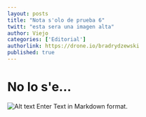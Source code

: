 ```yaml
---
layout: posts
title: "Nota s'olo de prueba 6"
twitt: "esta sera una imagen alta"
author: Viejo
categories: ['Editorial']
authorlink: https://drone.io/bradrydzewski
published: true
---
```


# No lo s'e... 

![Alt text](http://i.imgur.com/cAP2Fiol.jpg) 
Enter Text in Markdown format.
